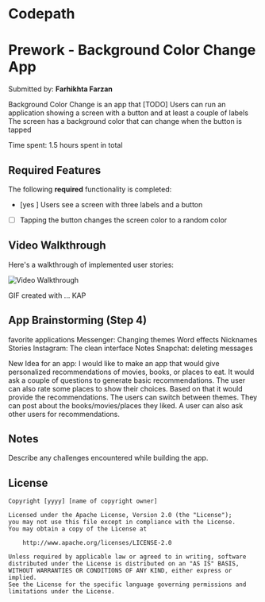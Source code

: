 # Codepath
# Prework - Background Color Change App

Submitted by: **Farhikhta Farzan**

Background Color Change is an app that [TODO] 
Users can run an application showing a screen with a button and at least a couple of labels
The screen has a background color that can change when the button is tapped

Time spent: 1.5 hours spent in total

## Required Features

The following **required** functionality is completed:

- [yes ] Users see a screen with three labels and a button
- [ ] Tapping the button changes the screen color to a random color
 
## Video Walkthrough

Here's a walkthrough of implemented user stories:

<img src='![](https://i.imgur.com/3YFxJs1.gif)' title='Video Walkthrough' width='' alt='Video Walkthrough' />

<!-- Replace this with whatever GIF tool you used! -->
GIF created with ...  KAP
<!-- Recommended tools:
[Kap](https://getkap.co/) for macOS
[ScreenToGif](https://www.screentogif.com/) for Windows
[peek](https://github.com/phw/peek) for Linux. -->

## App Brainstorming (Step 4)
favorite applications
Messenger: Changing themes
            Word effects
            Nicknames
            Stories
Instagram: The clean interface
            Notes
Snapchat: deleting messages 

New Idea for an app: I would like to make an app that would give personalized recommendations of movies, books, or places to eat. It would ask a couple of questions to generate basic recommendations. The user can also rate some places to show their choices. Based on that it would provide the recommendations. The users can switch between themes. They can post about the books/movies/places they liked. A user can also ask other users for recommendations.
## Notes

Describe any challenges encountered while building the app.


## License

    Copyright [yyyy] [name of copyright owner]

    Licensed under the Apache License, Version 2.0 (the "License");
    you may not use this file except in compliance with the License.
    You may obtain a copy of the License at

        http://www.apache.org/licenses/LICENSE-2.0

    Unless required by applicable law or agreed to in writing, software
    distributed under the License is distributed on an "AS IS" BASIS,
    WITHOUT WARRANTIES OR CONDITIONS OF ANY KIND, either express or implied.
    See the License for the specific language governing permissions and
    limitations under the License.

            
